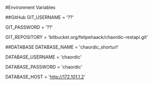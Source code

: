 #Environment Variables

##GitHub
GIT_USERNAME = '??'

GIT_PASSWORD = '??'

GIT_REPOSITORY = 'bitbucket.org/felipehaack/chaordic-restapi.git'

##DATABASE
DATABASE_NAME = 'chaordic_shorturl'

DATABASE_USERNAME = 'chaordic'

DATABASE_PASSWORD = 'chaordic'

DATABASE_HOST = 'http://172.101.1.2'